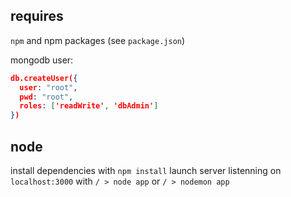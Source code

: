 ## requires
`npm` and npm packages (see `package.json`)

mongodb user:
```json
db.createUser({
  user: "root",
  pwd: "root",
  roles: ['readWrite', 'dbAdmin']
})
```

## node
install dependencies with `npm install`
launch server listenning on `localhost:3000` with `/ > node app` or `/ > nodemon app`